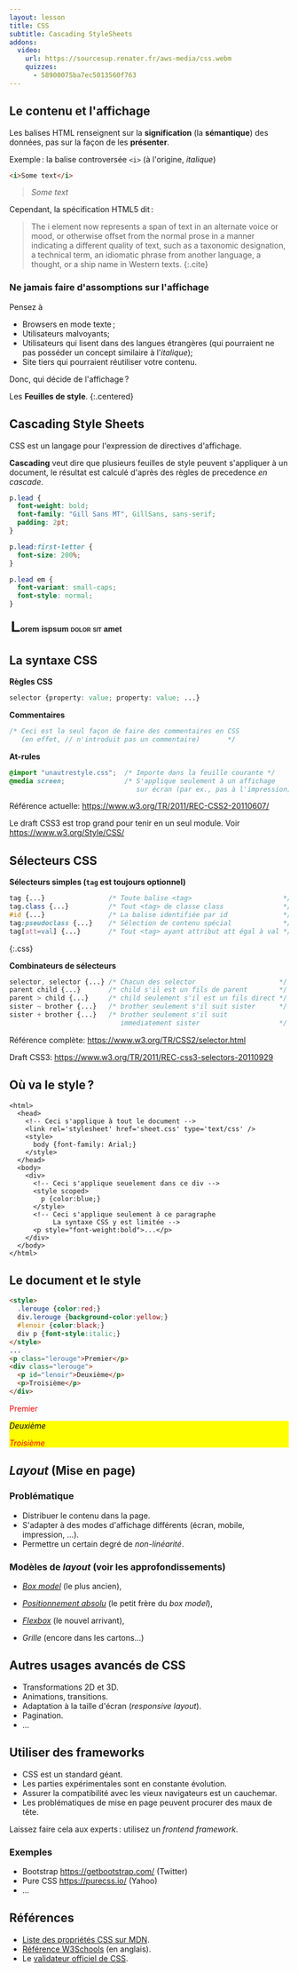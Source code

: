 ```yaml
---
layout: lesson
title: CSS
subtitle: Cascading StyleSheets
addons:
  video:
    url: https://sourcesup.renater.fr/aws-media/css.webm
    quizzes:
      - 58900075ba7ec5013560f763
---
```


<section>

## Le contenu et l'affichage

Les balises HTML renseignent sur la **signification** (la
**sémantique**) des données, pas sur la façon de les **présenter**.

Exemple : la balise controversée `<i>` (à l'origine, *italique*)

~~~html
<i>Some text</i>
~~~

> *Some text*

Cependant, la spécification HTML5 dit :

> The i element now represents a span of text in an alternate voice or
  mood, or otherwise offset from the normal prose in a manner
  indicating a different quality of text, such as a taxonomic
  designation, a technical term, an idiomatic phrase from another
  language, a thought, or a ship name in Western texts.
{:.cite}

</section>
<section>

### Ne jamais faire d'assomptions sur l'affichage

Pensez à

- Browsers en mode texte ;
- Utilisateurs malvoyants;
- Utilisateurs qui lisent dans des langues étrangères (qui pourraient
  ne pas posséder un concept similaire à l'*italique*);
- Site tiers qui pourraient réutiliser votre contenu.

Donc, qui décide de l'affichage ?

Les **Feuilles de style**.
{:.centered}

</section>
<section class="compact">

## Cascading Style Sheets

CSS est un langage pour l'expression de directives d'affichage.

**Cascading** veut dire que plusieurs feuilles de style peuvent
s'appliquer à un document, le résultat est calculé d'après des règles
de precedence *en cascade*.
  
~~~css
p.lead {
  font-weight: bold;
  font-family: "Gill Sans MT", GillSans, sans-serif;
  padding: 2pt;
}

p.lead:first-letter {
  font-size: 200%;
}

p.lead em {
  font-variant: small-caps;
  font-style: normal;
}
~~~

<style>
p.lead {
  font-weight: bold;
  font-family: "Gill Sans MT", "Gill Sans", GillSans, sans-serif;
  padding: 2pt;
}

p.lead:first-letter {
  font-size: 200%;
}

p.lead em {
  font-variant: small-caps;
  font-style: normal;
}
</style>

<p class="lead">Lorem ispsum <em>dolor sit</em> amet</p>

</section>
<section>

## La syntaxe CSS

**Règles CSS**

~~~css
selector {property: value; property: value; ...}
~~~

**Commentaires**

~~~css
/* Ceci est la seul façon de faire des commentaires en CSS
   (en effet, // n'introduit pas un commentaire)       */
~~~

**At-rules**

~~~css
@import "unautrestyle.css";  /* Importe dans la feuille courante */
@media screen;               /* S'applique seulement à un affichage
                                sur écran (par ex., pas à l'impression) */
~~~

Référence actuelle: <https://www.w3.org/TR/2011/REC-CSS2-20110607/>

Le draft CSS3 est trop grand pour tenir en un seul module. Voir <https://www.w3.org/Style/CSS/>

</section>
<section>

## Sélecteurs CSS

**Sélecteurs simples (`tag` est toujours optionnel)**

~~~css
tag {...}                /* Toute balise <tag>                       */
tag.class {...}          /* Tout <tag> de classe class               */
#id {...}                /* La balise identifiée par id              */
tag:pseudoclass {...}    /* Sélection de contenu spécial             */
tag[att=val] {...}       /* Tout <tag> ayant attribut att égal à val */
~~~
{:.css}

**Combinateurs de sélecteurs**

~~~css
selector, selector {...} /* Chacun des selector                     */
parent child {...}       /* child s'il est un fils de parent        */
parent > child {...}     /* child seulement s'il est un fils direct */
sister ~ brother {...}   /* brother seulement s'il suit sister      */
sister + brother {...}   /* brother seulement s'il suit
                            immediatement sister                    */
~~~

Référence complète: <https://www.w3.org/TR/CSS2/selector.html>

Draft CSS3: <https://www.w3.org/TR/2011/REC-css3-selectors-20110929>

</section>
<section class="compact">

## Où va le style ?

~~~
<html>
  <head>
    <!-- Ceci s'applique à tout le document -->
    <link rel='stylesheet' href='sheet.css' type='text/css' />
    <style>
      body {font-family: Arial;}
    </style>
  </head>
  <body>
    <div>
      <!-- Ceci s'applique seuelement dans ce div -->
      <style scoped>
        p {color:blue;}
      </style>
      <!-- Ceci s'applique seulement à ce paragraphe
           La syntaxe CSS y est limitée -->
      <p style="font-weight:bold">...</p>
    </div>
  </body>
</html>
~~~

</section>
<section>

## Le document et le style

~~~html
<style>
  .lerouge {color:red;}
  div.lerouge {background-color:yellow;}
  #lenoir {color:black;}
  div p {font-style:italic;}
</style>
...
<p class="lerouge">Premier</p>
<div class="lerouge">
  <p id="lenoir">Deuxième</p>
  <p>Troisième</p>
</div>
~~~

<style scoped>
  .lerouge {color:red;}
  div.lerouge {background-color:yellow;}
  #lenoir {color:black;}
  /* I cheat to avoid HTML4 unscoped problems */
  div.lerouge p {font-style:italic;}
</style>
<p class="lerouge">Premier</p>
<div class="lerouge">
  <p id="lenoir">Deuxième</p>
  <p>Troisième</p>
</div>

</section>
<section>

## *Layout* (Mise en page)

### Problématique

- Distribuer le contenu dans la page.
- S'adapter à des modes d'affichage différents (écran, mobile,
  impression, ...).
- Permettre un certain degré de *non-linéarité*.

### Modèles de *layout* (voir les approfondissements)

- [*Box model*](boxmodel) (le plus ancien),

- [*Positionnement absolu*](boxmodel) (le petit frère du *box model*),

- [*Flexbox*](flexbox) (le nouvel arrivant),

- *Grille* (encore dans les cartons...)

</section>
<section>

## Autres usages avancés de CSS

- Transformations 2D et 3D.
- Animations, transitions.
- Adaptation à la taille d'écran (*responsive layout*).
- Pagination.
- ...

</section>
<section>

## Utiliser des frameworks

- CSS est un standard géant.
- Les parties expérimentales sont en constante évolution.
- Assurer la compatibilité avec les vieux navigateurs est un
  cauchemar.
- Les problématiques de mise en page peuvent procurer des maux de
  tête.

Laissez faire cela aux experts : utilisez un *frontend framework*.

### Exemples

- Bootstrap <https://getbootstrap.com/> (Twitter)
- Pure CSS <https://purecss.io/> (Yahoo)
- ...

</section>
<section>

## Références

- [Liste des propriétés CSS sur MDN](https://developer.mozilla.org/docs/Web/CSS/Reference).
- [Référence W3Schools](https://www.w3schools.com/cssref/default.asp) (en anglais).
- Le [validateur officiel de CSS](https://jigsaw.w3.org/css-validator/).

</section>

